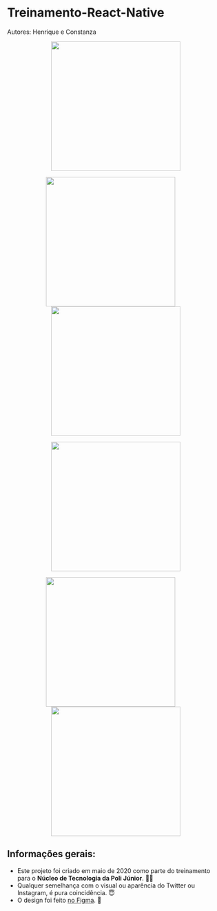 # Treinamento-React-Native

Autores: Henrique e Constanza

<p align="center" float="left">
 <img align="center" src="https://user-images.githubusercontent.com/58156196/126529244-a1105cbb-bdaf-4450-99a8-5b3a4c93cd61.png" width="300" />
</p>

<p align="center" float="left">
 <img align="center" src="https://user-images.githubusercontent.com/58156196/126529890-97dc3cd2-3ce5-4446-8b73-4f7b7124d61b.png" width="300" />
 <img width="20" />
 <img align="center" src="https://user-images.githubusercontent.com/58156196/126529378-84d57cfd-9334-4f92-8d89-9bb4eaec1196.png" width="300" />
</p>

<p align="center" float="left">
 <img align="center" src="https://user-images.githubusercontent.com/58156196/126529458-15be7228-1b44-426b-b423-011f9ddc27d2.png" width="300" />
</p>

<p align="center" float="left">
 <img align="center" src="https://user-images.githubusercontent.com/58156196/126529492-a200b32a-c256-4d39-abd3-bda84c20e506.png" width="300" />
 <img width="20" />
 <img align="center" src="https://user-images.githubusercontent.com/58156196/126529526-3f5aa063-892e-4d5a-8e06-a1a4b691f56d.png" width="300" />
</p>

## Informações gerais:

- Este projeto foi criado em maio de 2020 como parte do treinamento para o **Núcleo de Tecnologia da Poli Júnior**. 💪🏻
- Qualquer semelhança com o visual ou aparência do Twitter ou Instagram, é pura coincidência. 😇
- O design foi feito [no Figma](https://www.figma.com/file/bjJ5eXFW8OqacPFAeOvIMz/PiuPiuwer-RN?node-id=0%3A1). 🎨
